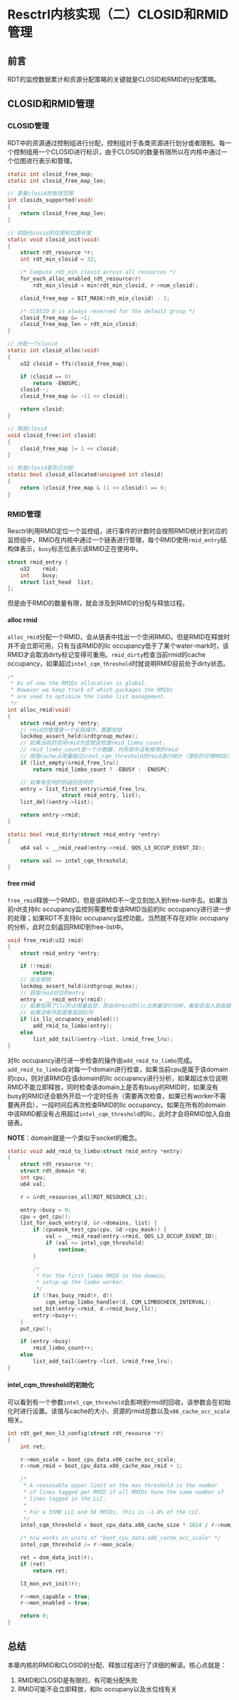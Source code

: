 <!-- #! https://zhuanlan.zhihu.com/p/647040311 -->
# Resctrl内核实现（二）CLOSID和RMID管理

## 前言

RDT的监控数据累计和资源分配策略的关键就是CLOSID和RMID的分配策略。

## CLOSID和RMID管理

### CLOSID管理

RDT中的资源通过控制组进行分配，控制组对于各类资源进行划分或者限制。每一个控制组用一个CLOSID进行标识，由于CLOSID的数量有限所以在内核中通过一个位图进行表示和管理。

```c
static int closid_free_map;
static int closid_free_map_len;

// 查看closid的有效范围
int closids_supported(void)
{
    return closid_free_map_len;
}

// 初始化cosid的位图和位图长度
static void closid_init(void)
{
    struct rdt_resource *r;
    int rdt_min_closid = 32;

    /* Compute rdt_min_closid across all resources */
    for_each_alloc_enabled_rdt_resource(r)
        rdt_min_closid = min(rdt_min_closid, r->num_closid);

    closid_free_map = BIT_MASK(rdt_min_closid) - 1;

    /* CLOSID 0 is always reserved for the default group */
    closid_free_map &= ~1;
    closid_free_map_len = rdt_min_closid;
}

// 分配一个closid
static int closid_alloc(void)
{
    u32 closid = ffs(closid_free_map);

    if (closid == 0)
        return -ENOSPC;
    closid--;
    closid_free_map &= ~(1 << closid);

    return closid;
}

// 释放closid
void closid_free(int closid)
{
    closid_free_map |= 1 << closid;
}

// 检查closid是否已分配
static bool closid_allocated(unsigned int closid)
{
    return (closid_free_map & (1 << closid)) == 0;
}
```

### RMID管理

Resctrl利用RMID定位一个监控组，进行事件的计数时会按照RMID统计到对应的监控组中，RMID在内核中通过一个链表进行管理，每个RMID使用`rmid_entry`结构体表示，`busy`标志位表示该RMID正在使用中。

```c
struct rmid_entry {
    u32    rmid;
    int    busy;
    struct list_head  list;
};
```

但是由于RMID的数量有限，就会涉及到RMID的分配与释放过程。

#### alloc rmid

`alloc_rmid`分配一个RMID，会从链表中找出一个空闲RMID。但是RMID在释放时并不会立即可用，只有当该RMID的llc occupancy低于了某个water-mark时，该RMID才会取消dirty标记变得可重用。`rmid_dirty`检查当前rmid的cache occupancy，如果超过`intel_cqm_threshold`时就说明RMID目前处于dirty状态。

```c
/*
 * As of now the RMIDs allocation is global.
 * However we keep track of which packages the RMIDs
 * are used to optimize the limbo list management.
 */
int alloc_rmid(void)
{
    struct rmid_entry *entry;
    // rmid的管理是一个全局操作，需要加锁
    lockdep_assert_held(&rdtgroup_mutex);
    // 如果当前的空闲rmid为空就会检查rmid_limbo_count，
    // rmid_limbo_count是一个计数器，对系统中没有使用的rmid
    // 但是cache占用量超过intel_cqm_threshold的rmid进行统计（潜在的可用RMID）
    if (list_empty(&rmid_free_lru))
        return rmid_limbo_count ? -EBUSY : -ENOSPC;

    // 如果有空闲的则返回空闲的
    entry = list_first_entry(&rmid_free_lru,
                 struct rmid_entry, list);
    list_del(&entry->list);

    return entry->rmid;
}

static bool rmid_dirty(struct rmid_entry *entry)
{
    u64 val = __rmid_read(entry->rmid, QOS_L3_OCCUP_EVENT_ID);

    return val >= intel_cqm_threshold;
}
```

#### free rmid

`free_rmid`释放一个RMID，但是该RMID不一定立刻加入到free-list中去。如果当前rdt支持llc occupancy监控则需要检查该RMID当前的llc occupancy进行进一步的处理；如果RDT不支持llc occupancy监控功能，当然就不存在对llc occupany的分析，此时立刻返回RMID到free-list中。

```c
void free_rmid(u32 rmid)
{
    struct rmid_entry *entry;

    if (!rmid)
        return;
    // 加全局锁
    lockdep_assert_held(&rdtgroup_mutex);
    // 获取rmid对应的entry
    entry = __rmid_entry(rmid);
    // 如果启用了llc的占用量监控，则会对rmid的llc占用量进行分析，看能否加入自由链表
    // 如果没有开启直接返回队列
    if (is_llc_occupancy_enabled())
        add_rmid_to_limbo(entry);
    else
        list_add_tail(&entry->list, &rmid_free_lru);
}
```

对llc occupancy进行进一步检查的操作由`add_rmid_to_limbo`完成。`add_rmid_to_limbo`会对每一个domain进行检查，如果当前cpu是属于该domain的cpu，则对该RMID在该domain的llc occupancy进行分析，如果超过水位说明RMID不能立即释放，同时检查该domain上是否有busy的RMID时，如果没有busy的RMID还会额外开启一个定时任务（需要再次检查，如果已有worker不需要再开启），一段时间后再次检查RMID的llc occupancy。如果在所有的domain中该RMID都没有占用超过`intel_cqm_threshold`的llc，此时才会将RMID加入自由链表。

**NOTE**：domain就是一个类似于socket的概念。

```c
static void add_rmid_to_limbo(struct rmid_entry *entry)
{
    struct rdt_resource *r;
    struct rdt_domain *d;
    int cpu;
    u64 val;

    r = &rdt_resources_all[RDT_RESOURCE_L3];

    entry->busy = 0;
    cpu = get_cpu();
    list_for_each_entry(d, &r->domains, list) {
        if (cpumask_test_cpu(cpu, &d->cpu_mask)) {
            val = __rmid_read(entry->rmid, QOS_L3_OCCUP_EVENT_ID);
            if (val <= intel_cqm_threshold)
                continue;
        }

        /*
         * For the first limbo RMID in the domain,
         * setup up the limbo worker.
         */
        if (!has_busy_rmid(r, d))
            cqm_setup_limbo_handler(d, CQM_LIMBOCHECK_INTERVAL);
        set_bit(entry->rmid, d->rmid_busy_llc);
        entry->busy++;
    }
    put_cpu();

    if (entry->busy)
        rmid_limbo_count++;
    else
        list_add_tail(&entry->list, &rmid_free_lru);
}
```

#### intel_cqm_threshold的初始化

可以看到有一个参数`intel_cqm_threshold`会影响到rmid的回收，该参数会在初始化时进行设置。该值与cache的大小、资源的rmid总数以及`x86_cache_occ_scale`相关。

```c
int rdt_get_mon_l3_config(struct rdt_resource *r)
{
    int ret;

    r->mon_scale = boot_cpu_data.x86_cache_occ_scale;
    r->num_rmid = boot_cpu_data.x86_cache_max_rmid + 1;

    /*
     * A reasonable upper limit on the max threshold is the number
     * of lines tagged per RMID if all RMIDs have the same number of
     * lines tagged in the LLC.
     *
     * For a 35MB LLC and 56 RMIDs, this is ~1.8% of the LLC.
     */
    intel_cqm_threshold = boot_cpu_data.x86_cache_size * 1024 / r->num_rmid;

    /* h/w works in units of "boot_cpu_data.x86_cache_occ_scale" */
    intel_cqm_threshold /= r->mon_scale;

    ret = dom_data_init(r);
    if (ret)
        return ret;

    l3_mon_evt_init(r);

    r->mon_capable = true;
    r->mon_enabled = true;

    return 0;
}
```

## 总结

本章内核的RMID和CLOSID的分配、释放过程进行了详细的解读。核心点就是：

1. RMID和CLOSID是有限的，有可能分配失败
2. RMID可能不会立即释放，和llc occupany以及水位线有关
